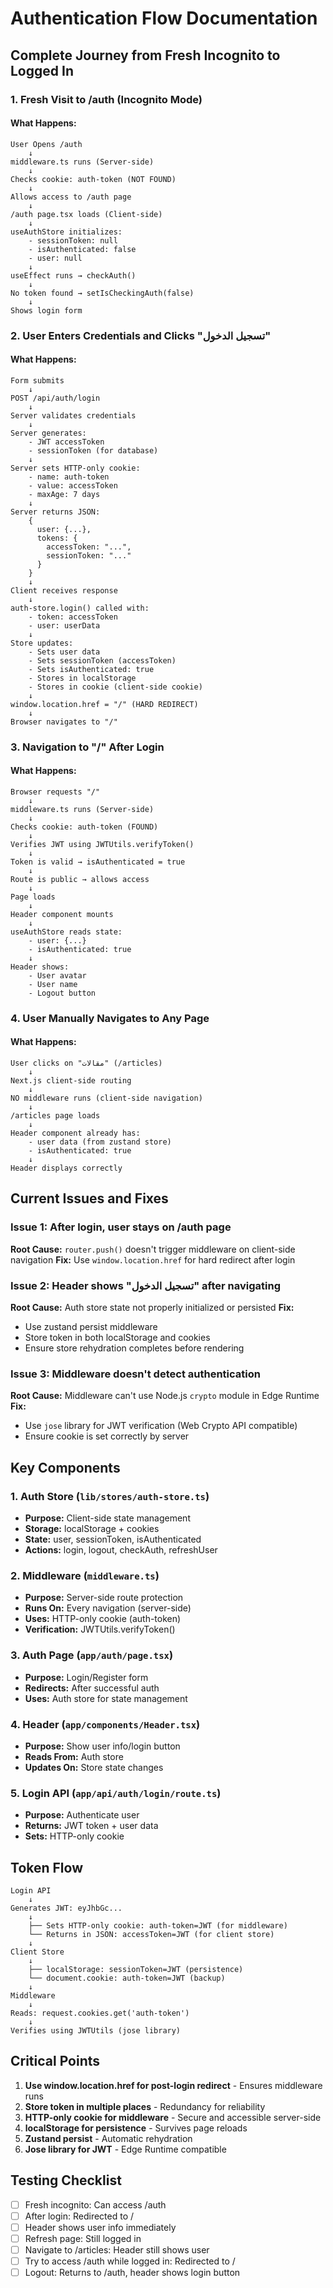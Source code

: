 # Authentication Flow Documentation

## Complete Journey from Fresh Incognito to Logged In

### 1. Fresh Visit to /auth (Incognito Mode)

#### What Happens:
```
User Opens /auth
    ↓
middleware.ts runs (Server-side)
    ↓
Checks cookie: auth-token (NOT FOUND)
    ↓
Allows access to /auth page
    ↓
/auth page.tsx loads (Client-side)
    ↓
useAuthStore initializes:
    - sessionToken: null
    - isAuthenticated: false
    - user: null
    ↓
useEffect runs → checkAuth()
    ↓
No token found → setIsCheckingAuth(false)
    ↓
Shows login form
```

### 2. User Enters Credentials and Clicks "تسجيل الدخول"

#### What Happens:
```
Form submits
    ↓
POST /api/auth/login
    ↓
Server validates credentials
    ↓
Server generates:
    - JWT accessToken
    - sessionToken (for database)
    ↓
Server sets HTTP-only cookie:
    - name: auth-token
    - value: accessToken
    - maxAge: 7 days
    ↓
Server returns JSON:
    {
      user: {...},
      tokens: {
        accessToken: "...",
        sessionToken: "..."
      }
    }
    ↓
Client receives response
    ↓
auth-store.login() called with:
    - token: accessToken
    - user: userData
    ↓
Store updates:
    - Sets user data
    - Sets sessionToken (accessToken)
    - Sets isAuthenticated: true
    - Stores in localStorage
    - Stores in cookie (client-side cookie)
    ↓
window.location.href = "/" (HARD REDIRECT)
    ↓
Browser navigates to "/"
```

### 3. Navigation to "/" After Login

#### What Happens:
```
Browser requests "/"
    ↓
middleware.ts runs (Server-side)
    ↓
Checks cookie: auth-token (FOUND)
    ↓
Verifies JWT using JWTUtils.verifyToken()
    ↓
Token is valid → isAuthenticated = true
    ↓
Route is public → allows access
    ↓
Page loads
    ↓
Header component mounts
    ↓
useAuthStore reads state:
    - user: {...}
    - isAuthenticated: true
    ↓
Header shows:
    - User avatar
    - User name
    - Logout button
```

### 4. User Manually Navigates to Any Page

#### What Happens:
```
User clicks on "مقالات" (/articles)
    ↓
Next.js client-side routing
    ↓
NO middleware runs (client-side navigation)
    ↓
/articles page loads
    ↓
Header component already has:
    - user data (from zustand store)
    - isAuthenticated: true
    ↓
Header displays correctly
```

## Current Issues and Fixes

### Issue 1: After login, user stays on /auth page
**Root Cause:** `router.push()` doesn't trigger middleware on client-side navigation
**Fix:** Use `window.location.href` for hard redirect after login

### Issue 2: Header shows "تسجيل الدخول" after navigating
**Root Cause:** Auth store state not properly initialized or persisted
**Fix:** 
- Use zustand persist middleware
- Store token in both localStorage and cookies
- Ensure store rehydration completes before rendering

### Issue 3: Middleware doesn't detect authentication
**Root Cause:** Middleware can't use Node.js `crypto` module in Edge Runtime
**Fix:** 
- Use `jose` library for JWT verification (Web Crypto API compatible)
- Ensure cookie is set correctly by server

## Key Components

### 1. Auth Store (`lib/stores/auth-store.ts`)
- **Purpose:** Client-side state management
- **Storage:** localStorage + cookies
- **State:** user, sessionToken, isAuthenticated
- **Actions:** login, logout, checkAuth, refreshUser

### 2. Middleware (`middleware.ts`)
- **Purpose:** Server-side route protection
- **Runs On:** Every navigation (server-side)
- **Uses:** HTTP-only cookie (auth-token)
- **Verification:** JWTUtils.verifyToken()

### 3. Auth Page (`app/auth/page.tsx`)
- **Purpose:** Login/Register form
- **Redirects:** After successful auth
- **Uses:** Auth store for state management

### 4. Header (`app/components/Header.tsx`)
- **Purpose:** Show user info/login button
- **Reads From:** Auth store
- **Updates On:** Store state changes

### 5. Login API (`app/api/auth/login/route.ts`)
- **Purpose:** Authenticate user
- **Returns:** JWT token + user data
- **Sets:** HTTP-only cookie

## Token Flow

```
Login API
    ↓
Generates JWT: eyJhbGc...
    ↓
    ├── Sets HTTP-only cookie: auth-token=JWT (for middleware)
    └── Returns in JSON: accessToken=JWT (for client store)
    ↓
Client Store
    ↓
    ├── localStorage: sessionToken=JWT (persistence)
    └── document.cookie: auth-token=JWT (backup)
    ↓
Middleware
    ↓
Reads: request.cookies.get('auth-token')
    ↓
Verifies using JWTUtils (jose library)
```

## Critical Points

1. **Use window.location.href for post-login redirect** - Ensures middleware runs
2. **Store token in multiple places** - Redundancy for reliability
3. **HTTP-only cookie for middleware** - Secure and accessible server-side
4. **localStorage for persistence** - Survives page reloads
5. **Zustand persist** - Automatic rehydration
6. **Jose library for JWT** - Edge Runtime compatible

## Testing Checklist

- [ ] Fresh incognito: Can access /auth
- [ ] After login: Redirected to /
- [ ] Header shows user info immediately
- [ ] Refresh page: Still logged in
- [ ] Navigate to /articles: Header still shows user
- [ ] Try to access /auth while logged in: Redirected to /
- [ ] Logout: Returns to /auth, header shows login button
